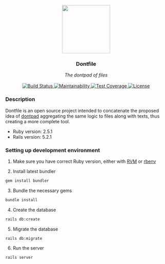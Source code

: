 <p align="center">
  <img style="text-align:center;" src="public/dontfile.png" width=150 height=150>
  <h3 align="center">Dontfile</h3>
</p>

<p align="center">
  <i>The dontpad of files</i>
  <br>
  <br>
  <a href="https://travis-ci.org/MatheusRich/dontfile">
    <img src="https://travis-ci.org/MatheusRich/dontfile.svg?branch=master" alt="Build Status">
  </a>
  <a href="https://codeclimate.com/github/MatheusRich/dontfile/maintainability">
    <img src="https://api.codeclimate.com/v1/badges/786863e9b71eab0a50e9/maintainability" alt="Maintainability">
  </a>
  <a href="https://codeclimate.com/github/MatheusRich/dontfile/test_coverage">
    <img src="https://api.codeclimate.com/v1/badges/786863e9b71eab0a50e9/test_coverage" alt="Test Coverage">
  </a>
  <a href="https://github.com/MatheusRich/dontfile/blob/master/LICENSE">
    <img src="https://img.shields.io/badge/license-MIT-blue.svg" alt="License">
  </a>
</p>

### Description

Dontfile is an open source project intended to concatenate the proposed idea of [dontpad](http://dontpad.com/) aggregating the same logic to files along with texts, thus creating a more complete tool.

* Ruby version: 2.5.1
* Rails version: 5.2.1

### Setting up development environment

1. Make sure you have correct Ruby version, either with [RVM](https://rvm.io/) or [rbenv](https://github.com/rbenv/rbenv)

2. Install latest bundler

```bash
gem install bundler
```

3. Bundle the necessary gems

```bash
bundle install
```

4. Create the database

```bash
rails db:create
```

5. Migrate the database

```bash
rails db:migrate
```

6. Run the server

```bash
rails server
```
